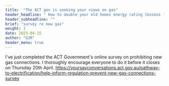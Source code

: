 ```yaml
---
title:  "The ACT gov is seeking your views on gas"
header_headline: " How to double your old homes energy rating lessons from two efficiency retrofits"
header_subheadline: ""
brief: "survey re new gas"
weight: 1	 
date: 2023-04-15
author: "GJR"
header_menu: true
---  
```

 
I've just completed the ACT Government's online survey on prohibiting new gas connections. I thoroughly encourage everyone to do it before it closes on Thursday 20th April. https://yoursayconversations.act.gov.au/pathway-to-electrification/help-inform-regulation-prevent-new-gas-connections-survey